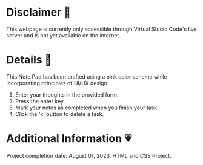 # Disclaimer 🍥
This webpage is currently only accessible through Virtual Studio Code's live server and is not yet available on the internet.

# Details 🎀
This Note Pad has been crafted using a pink color scheme while incorporating principles of UI/UX design.
1. Enter your thoughts in the provided form.
2. Press the enter key.
3. Mark your notes as completed when you finish your task.
4. Click the 'x' button to delete a task.
   
# Additional Information 💗
Project completion date: August 01, 2023.
HTML and CSS Project.
